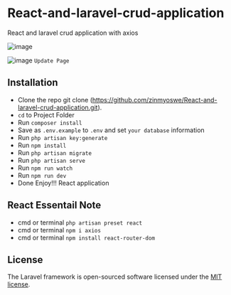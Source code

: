 # React-and-laravel-crud-application
React and laravel crud application with axios


![image](https://user-images.githubusercontent.com/29988949/57271944-39210e00-7046-11e9-98ba-e12d3568fa2a.png)


![image](https://user-images.githubusercontent.com/29988949/57272395-68387f00-7048-11e9-9836-59c244ecc1bd.png)
`Update Page`

## Installation
 - Clone the repo git clone (https://github.com/zinmyoswe/React-and-laravel-crud-application.git).
 - `cd` to Project Folder
 - Run `composer install`
 - Save as `.env.example` to `.env` and set `your database` information
 - Run `php artisan key:generate`
 - Run `npm install`
 - Run `php artisan migrate`
 - Run `php artisan serve`
 - Run `npm run watch`
 - Run `npm run dev`
 - Done Enjoy!!! React application

## React Essentail Note
- cmd or terminal `php artisan preset react`
- cmd or terminal `npm i axios`
- cmd or terminal `npm install react-router-dom`
## License

The Laravel framework is open-sourced software licensed under the [MIT license](https://opensource.org/licenses/MIT).
